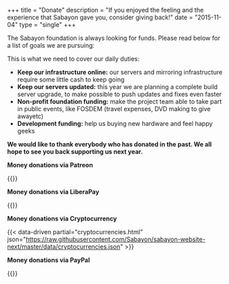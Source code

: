 +++
title = "Donate"
description = "If you enjoyed the feeling and the experience that Sabayon gave you, consider giving back!"
date = "2015-11-04"
type = "single"
+++

The Sabayon foundation is always looking for funds. Please read below for a list of goals we are pursuing:

This is what we need to cover our daily duties:

* **Keep our infrastructure online:** our servers and mirroring infrastructure require some little cash to keep going
* **Keep our servers updated:** this year we are planning a complete build server upgrade, to make possible to push updates and fixes even faster
* **Non-profit foundation funding:** make the project team able to take part in public events, like FOSDEM (travel expenses, DVD making to give awayetc)
* **Development funding:** help us buying new hardware and feel happy geeks

**We would like to thank everybody who has donated in the past. We all hope to see you back supporting us next year.**

**Money donations via Patreon**

{{<patreon>}}

**Money donations via LiberaPay**

{{<liberapay>}}

**Money donations via Cryptocurrency**

{{< data-driven partial="cryptocurrencies.html" json="https://raw.githubusercontent.com/Sabayon/sabayon-website-next/master/data/cryptocurrencies.json" >}}

**Money donations via PayPal**

{{<paypal>}}
